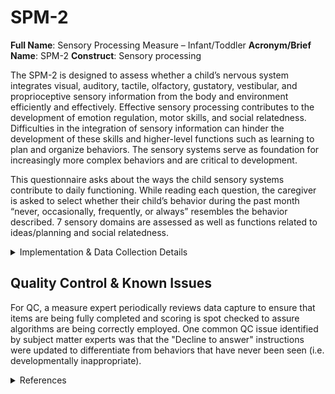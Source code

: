 # SPM-2
**Full Name**: Sensory Processing Measure – Infant/Toddler
**Acronym/Brief Name**: SPM-2
**Construct**: Sensory processing

The SPM-2 is designed to assess whether a child’s nervous system integrates visual, auditory, tactile, olfactory, gustatory, vestibular, and proprioceptive sensory information from the body and environment efficiently and effectively.  Effective sensory processing contributes to the development of emotion regulation, motor skills, and social relatedness. Difficulties in the integration of sensory information can hinder the development of these skills and higher-level functions such as learning to plan and organize behaviors. The sensory systems serve as foundation for increasingly more complex behaviors and are critical to development.

This questionnaire asks about the ways the child sensory systems contribute to daily functioning. While reading each question, the caregiver is asked to select whether their child’s behavior during the past month “never, occasionally, frequently, or always” resembles the behavior described. 7 sensory domains are assessed as well as functions related to ideas/planning and social relatedness.

<details>
<summary>Implementation & Data Collection Details</summary>
<ul>
<br>
<p><strong>Method of Administration</strong>: Remote survey <br />
<strong>Spanish Translation</strong>: Translated for HBCD by BURG <br />
<strong>Child Specific/Unspecific Form</strong>: Child Specific <br />
<strong>Respondent:</strong> Caregiver <br />
<strong>Visits</strong>: Visit 3 (3-9 months), Visit 5 (10-17 months) <br />
<strong>Estimated length of time for completion</strong>: 12 minutes</p>
</details>


## Quality Control & Known Issues
For QC, a measure expert periodically reviews data capture to ensure that items are being fully completed and scoring is spot checked to assure algorithms are being correctly employed. One common QC issue identified by subject matter experts was that the "Decline to answer" instructions were updated to differentiate from behaviors that have never been seen (i.e. developmentally inappropriate).


<details class="collapsible references">
  <summary class="references">References</summary>
<ul>
<li>Parham, L. D., Ecker, C. L., Kuhaneck, H., Henry, D. A., & Glennon, T. J. (2021). <i>Sensory Processing Measure, Second Edition (SPM-2)</i> [Manual]. Torrance, CA: Western Psychological Services.</li>
</ul>
</details>



